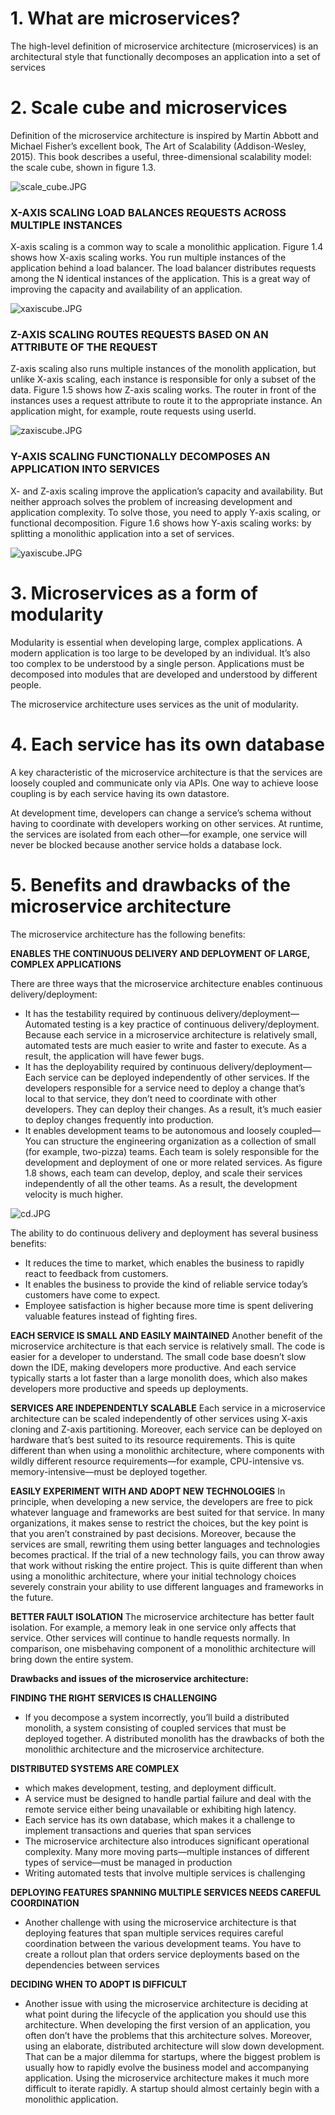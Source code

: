 # 1. What are microservices?

The high-level definition of microservice architecture (microservices) is an architectural style that functionally decomposes an application into a set of services

# 2. Scale cube and microservices
Definition of the microservice architecture is inspired by Martin Abbott and Michael Fisher’s excellent book, The Art of Scalability (Addison-Wesley, 2015). This book describes a useful, three-dimensional scalability model: the scale cube, shown in figure 1.3.

![scale_cube.JPG](assets/scale_cube.JPG)

### X-AXIS SCALING LOAD BALANCES REQUESTS ACROSS MULTIPLE INSTANCES

X-axis scaling is a common way to scale a monolithic application. Figure 1.4 shows how X-axis scaling works. You run multiple instances of the application behind a load balancer. The load balancer distributes requests among the N identical instances of the application. This is a great way of improving the capacity and availability of an application.

![xaxiscube.JPG](assets/xaxis-cube.JPG)

### Z-AXIS SCALING ROUTES REQUESTS BASED ON AN ATTRIBUTE OF THE REQUEST

Z-axis scaling also runs multiple instances of the monolith application, but unlike X-axis scaling, each instance is responsible for only a subset of the data. Figure 1.5 shows how Z-axis scaling works. The router in front of the instances uses a request attribute to route it to the appropriate instance. An application might, for example, route requests using userId.

![zaxiscube.JPG](assets/zaxis-cube.JPG)

### Y-AXIS SCALING FUNCTIONALLY DECOMPOSES AN APPLICATION INTO SERVICES

X- and Z-axis scaling improve the application’s capacity and availability. But neither approach solves the problem of increasing development and application complexity. To solve those, you need to apply Y-axis scaling, or functional decomposition. Figure 1.6 shows how Y-axis scaling works: by splitting a monolithic application into a set of services.

![yaxiscube.JPG](assets/yaxis-cube.JPG)

# 3. Microservices as a form of modularity

Modularity is essential when developing large, complex applications. A modern application is too large to be developed by an individual. It’s also too complex to be understood by a single person. Applications must be decomposed into modules that are developed and understood by different people.

The microservice architecture uses services as the unit of modularity.

# 4. Each service has its own database

A key characteristic of the microservice architecture is that the services are loosely coupled and communicate only via APIs. One way to achieve loose coupling is by each service having its own datastore.

At development time, developers can change a service’s schema without having to coordinate with developers working on other services. At runtime, the services are isolated from each other—for example, one service will never be blocked because another service holds a database lock.

# 5. Benefits and drawbacks of the microservice architecture

The microservice architecture has the following benefits:

**ENABLES THE CONTINUOUS DELIVERY AND DEPLOYMENT OF LARGE, COMPLEX APPLICATIONS**

There are three ways that the microservice architecture enables continuous delivery/deployment:

- It has the testability required by continuous delivery/deployment—Automated testing is a key practice of continuous delivery/deployment. Because each service in a microservice architecture is relatively small, automated tests are much easier to write and faster to execute. As a result, the application will have fewer bugs.
- It has the deployability required by continuous delivery/deployment—Each service can be deployed independently of other services. If the developers responsible for a service need to deploy a change that’s local to that service, they don’t need to coordinate with other developers. They can deploy their changes. As a result, it’s much easier to deploy changes frequently into production.
- It enables development teams to be autonomous and loosely coupled—You can structure the engineering organization as a collection of small (for example, two-pizza) teams. Each team is solely responsible for the development and deployment of one or more related services. As figure 1.8 shows, each team can develop, deploy, and scale their services independently of all the other teams. As a result, the development velocity is much higher.

![cd.JPG](assets/cd.JPG)

The ability to do continuous delivery and deployment has several business benefits:

- It reduces the time to market, which enables the business to rapidly react to feedback from customers.
- It enables the business to provide the kind of reliable service today’s customers have come to expect.
- Employee satisfaction is higher because more time is spent delivering valuable features instead of fighting fires.

**EACH SERVICE IS SMALL AND EASILY MAINTAINED**
   Another benefit of the microservice architecture is that each service is relatively small. The code is easier for a developer to understand. The small code base doesn’t slow down the IDE, making developers more productive. And each service typically starts a lot faster than a large monolith does, which also makes developers more productive and speeds up deployments.

**SERVICES ARE INDEPENDENTLY SCALABLE**
   Each service in a microservice architecture can be scaled independently of other services using X-axis cloning and Z-axis partitioning. Moreover, each service can be deployed on hardware that’s best suited to its resource requirements. This is quite different than when using a monolithic architecture, where components with wildly different resource requirements—for example, CPU-intensive vs. memory-intensive—must be deployed together.

**EASILY EXPERIMENT WITH AND ADOPT NEW TECHNOLOGIES**
   In principle, when developing a new service, the developers are free to pick whatever language and frameworks are best suited for that service. In many organizations, it makes sense to restrict the choices, but the key point is that you aren’t constrained by past decisions.
   Moreover, because the services are small, rewriting them using better languages and technologies becomes practical. If the trial of a new technology fails, you can throw away that work without risking the entire project. This is quite different than when using a monolithic architecture, where your initial technology choices severely constrain your ability to use different languages and frameworks in the future.

**BETTER FAULT ISOLATION**
   The microservice architecture has better fault isolation. For example, a memory leak in one service only affects that service. Other services will continue to handle requests normally. In comparison, one misbehaving component of a monolithic architecture will bring down the entire system.

**Drawbacks and issues of the microservice architecture:**

**FINDING THE RIGHT SERVICES IS CHALLENGING**
- If you decompose a system incorrectly, you’ll build a distributed monolith, a system consisting of coupled services that must be deployed together. A distributed monolith has the drawbacks of both the monolithic architecture and the microservice architecture.

**DISTRIBUTED SYSTEMS ARE COMPLEX**
- which makes development, testing, and deployment difficult.
- A service must be designed to handle partial failure and deal with the remote service either being unavailable or exhibiting high latency.
- Each service has its own database, which makes it a challenge to implement transactions and queries that span services
- The microservice architecture also introduces significant operational complexity. Many more moving parts—multiple instances of different types of service—must be managed in production
- Writing automated tests that involve multiple services is challenging

**DEPLOYING FEATURES SPANNING MULTIPLE SERVICES NEEDS CAREFUL COORDINATION**
- Another challenge with using the microservice architecture is that deploying features that span multiple services requires careful coordination between the various development teams. You have to create a rollout plan that orders service deployments based on the dependencies between services

**DECIDING WHEN TO ADOPT IS DIFFICULT**
- Another issue with using the microservice architecture is deciding at what point during the lifecycle of the application you should use this architecture. When developing the first version of an application, you often don’t have the problems that this architecture solves. Moreover, using an elaborate, distributed architecture will slow down development. That can be a major dilemma for startups, where the biggest problem is usually how to rapidly evolve the business model and accompanying application. Using the microservice architecture makes it much more difficult to iterate rapidly. A startup should almost certainly begin with a monolithic application.
